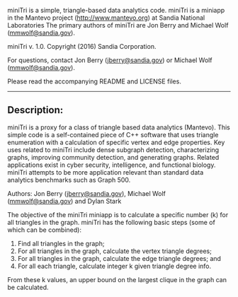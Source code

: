 miniTri is a simple, triangle-based data analytics code.  miniTri is a miniapp
in the Mantevo project (http://www.mantevo.org) at Sandia National Laboratories
The primary authors of miniTri are Jon Berry and Michael Wolf (mmwolf@sandia.gov).

miniTri v. 1.0. Copyright (2016) Sandia Corporation.

For questions, contact Jon Berry (jberry@sandia.gov) or Michael Wolf (mmwolf@sandia.gov).

Please read the accompanying README and LICENSE files.

------------------------------------------------
Description:
------------------------------------------------

miniTri is a proxy for a class of triangle based data analytics (Mantevo).
This simple code is a self-contained piece of C++ software that
uses triangle enumeration with a calculation of specific  vertex and edge properties.
Key uses related to miniTri include 
dense subgraph detection, characterizing graphs, improving community detection, and 
generating graphs.
Related applications exist in cyber security, intelligence, and functional biology.
miniTri attempts to be more application relevant than standard data analytics 
benchmarks such as Graph 500.

Authors: Jon Berry (jberry@sandia.gov), Michael Wolf (mmwolf@sandia.gov)
   and Dylan Stark

The objective of the miniTri miniapp is to calculate a specific number (k) for all triangles
in the graph. miniTri has the following basic steps (some of which can be combined):

1. Find all triangles in the graph;
2. For all triangles in the graph, calculate the vertex triangle degrees;
3. For all triangles in the graph, calculate the edge triangle degrees; and
4. For all each triangle, calculate integer k given triangle degree info.

From these k values,  an upper bound on the largest clique in the graph can be
calculated. 
